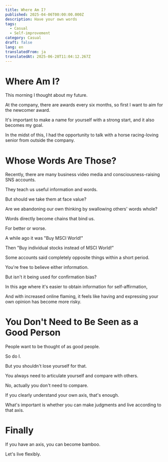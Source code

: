 ```yaml
---
title: Where Am I?
published: 2025-04-06T00:00:00.000Z
description: Have your own words
tags:
  - Casual
  - Self-improvement
category: Casual
draft: false
lang: en
translatedFrom: ja
translatedAt: 2025-06-28T11:04:12.267Z
---
```

# Where Am I?

This morning I thought about my future.

At the company, there are awards every six months, so first I want to aim for the newcomer award.

It's important to make a name for yourself with a strong start, and it also becomes my goal.

In the midst of this, I had the opportunity to talk with a horse racing-loving senior from outside the company.

# Whose Words Are Those?

Recently, there are many business video media and consciousness-raising SNS accounts.

They teach us useful information and words.

But should we take them at face value?

Are we abandoning our own thinking by swallowing others' words whole?

Words directly become chains that bind us.

For better or worse.

A while ago it was "Buy MSCI World!"

Then "Buy individual stocks instead of MSCI World!"

Some accounts said completely opposite things within a short period.

You're free to believe either information.

But isn't it being used for confirmation bias?

In this age where it's easier to obtain information for self-affirmation,

And with increased online flaming, it feels like having and expressing your own opinion has become more risky.

# You Don't Need to Be Seen as a Good Person

People want to be thought of as good people.

So do I.

But you shouldn't lose yourself for that.

You always need to articulate yourself and compare with others.

No, actually you don't need to compare.

If you clearly understand your own axis, that's enough.

What's important is whether you can make judgments and live according to that axis.

# Finally

If you have an axis, you can become bamboo.

Let's live flexibly.
